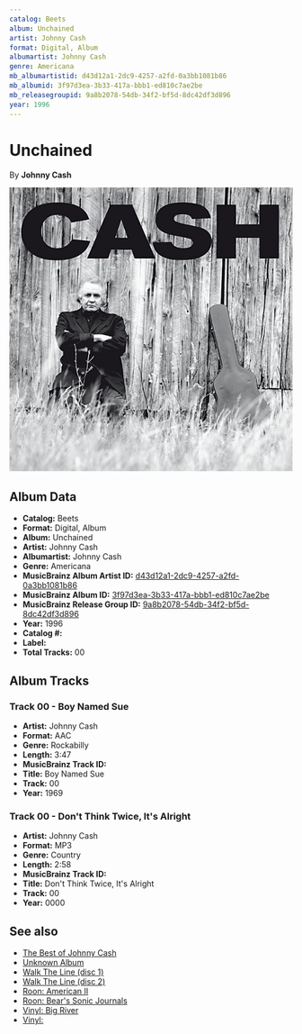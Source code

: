```yaml
---
catalog: Beets
album: Unchained
artist: Johnny Cash
format: Digital, Album
albumartist: Johnny Cash
genre: Americana
mb_albumartistid: d43d12a1-2dc9-4257-a2fd-0a3bb1081b86
mb_albumid: 3f97d3ea-3b33-417a-bbb1-ed810c7ae2be
mb_releasegroupid: 9a8b2078-54db-34f2-bf5d-8dc42df3d896
year: 1996
---
```


# Unchained

By **Johnny Cash**

![](../../assets/beetscovers/Johnny_Cash-Unchained.jpg)

## Album Data

- **Catalog:** Beets
- **Format:** Digital, Album
- **Album:** Unchained
- **Artist:** Johnny Cash
- **Albumartist:** Johnny Cash
- **Genre:** Americana
- **MusicBrainz Album Artist ID:** [d43d12a1-2dc9-4257-a2fd-0a3bb1081b86](https://musicbrainz.org/artist/d43d12a1-2dc9-4257-a2fd-0a3bb1081b86)
- **MusicBrainz Album ID:** [3f97d3ea-3b33-417a-bbb1-ed810c7ae2be](https://musicbrainz.org/release/3f97d3ea-3b33-417a-bbb1-ed810c7ae2be)
- **MusicBrainz Release Group ID:** [9a8b2078-54db-34f2-bf5d-8dc42df3d896](https://musicbrainz.org/release-group/9a8b2078-54db-34f2-bf5d-8dc42df3d896)
- **Year:** 1996
- **Catalog #:** 
- **Label:** 
- **Total Tracks:** 00

## Album Tracks

### Track 00 - Boy Named Sue

- **Artist:** Johnny Cash
- **Format:** AAC
- **Genre:** Rockabilly
- **Length:** 3:47
- **MusicBrainz Track ID:** [](https://musicbrainz.org/recording/)
- **Title:** Boy Named Sue
- **Track:** 00
- **Year:** 1969

### Track 00 - Don't Think Twice, It's Alright

- **Artist:** Johnny Cash
- **Format:** MP3
- **Genre:** Country
- **Length:** 2:58
- **MusicBrainz Track ID:** [](https://musicbrainz.org/recording/)
- **Title:** Don't Think Twice, It's Alright
- **Track:** 00
- **Year:** 0000


## See also

- [The Best of Johnny Cash](The_Best_of_Johnny_Cash.md)
- [Unknown Album](Unknown_Album.md)
- [Walk The Line (disc 1)](Walk_The_Line_disc_1.md)
- [Walk The Line (disc 2)](Walk_The_Line_disc_2.md)
- [Roon: American II](../../Roon/Johnny_Cash/American_II-_Unchained.md)
- [Roon: Bear's Sonic Journals](../../Roon/Johnny_Cash/Bears_Sonic_Journals-_Live_At_The_Carousel_Ballroom__April_24_1968.md)
- [Vinyl: Big River](../../Vinyl/Johnny_Cash/Big_River.md)
- [Vinyl: ](../../Vinyl/Johnny_Cash/Johnny_Cash.md)
